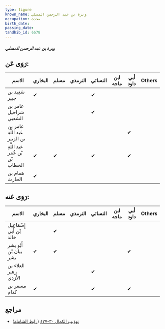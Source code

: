```yaml
---
type: figure
known_name: وبرة بن عبد الرحمن المسلي
occupation: محدث
birth_date:
passing_date:
tahdhib_id: 6678
---
```

##### وبرة بن عبد الرحمن المسلي

## رَوَى عَن:
| الاسم                            | البخاري | مسلم | الترمذي | النسائي | ابن ماجه | أبي داود | Others |
| -------------------------------- | ------- | ---- | ------- | ------- | -------- | -------- | ------ |
| سَعِيد بن جبير                   | ✔       |      |         | ✔       |          |          |        |
| عامر بن شراحيل الشعبي            |         |      |         | ✔       |          |          |        |
| عامر بن عَبد اللَّهِ بن الزبير   |         |      |         |         |          | ✔        |        |
| عبد اللَّهِ بْن عُمَر بْن الخطاب | ✔       | ✔    |         | ✔       |          | ✔        |        |
| همام بن الحارث                   | ✔       |      |         |         |          |          |        |
## رَوَى عَنه:
| الاسم                     | البخاري | مسلم | الترمذي | النسائي | ابن ماجه | أبي داود | Others |
| ------------------------- | ------- | ---- | ------- | ------- | -------- | -------- | ------ |
| إِسْمَاعِيل بْن أَبي خالد |         | ✔    |         |         |          |          |        |
| أَبُو بشر بيان بْن بشر    | ✔       | ✔    |         |         |          | ✔        |        |
| العلاء بن زهير الأزدي     |         |      |         | ✔       |          |          |        |
| مسعر بن كدام              | ✔       |      |         | ✔       |          | ✔        |        |
## مراجع
- [تهذيب الكمال ٣٠-٤٢٧](obsidian://open?vault=Tahdhib-al-Kamal&file=Figures/٦٦٧٨-وبرة%20بن%20عبد%20الرحمن%20المسلي) ([رابط الشاملة](https://shamela.ws/book/3722/16493))